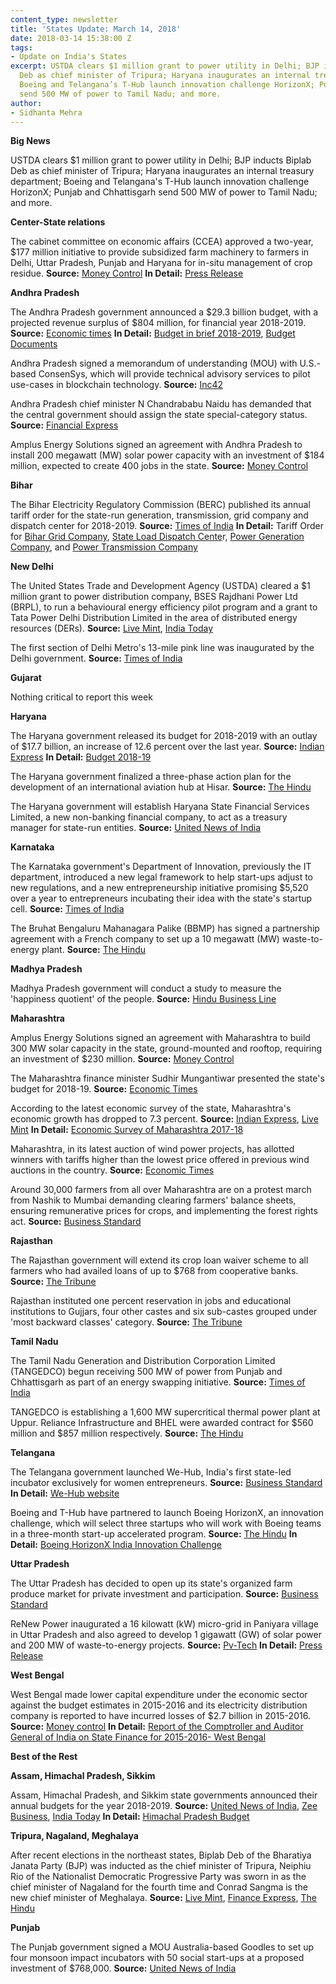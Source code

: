 ```yaml
---
content_type: newsletter
title: 'States Update: March 14, 2018'
date: 2018-03-14 15:38:00 Z
tags:
- Update on India's States
excerpt: USTDA clears $1 million grant to power utility in Delhi; BJP inducts Biplab
  Deb as chief minister of Tripura; Haryana inaugurates an internal treasury department;
  Boeing and Telangana’s T-Hub launch innovation challenge HorizonX; Punjab and Chhattisgarh
  send 500 MW of power to Tamil Nadu; and more.
author:
- Sidhanta Mehra
---
```


**Big News**

USTDA clears $1 million grant to power utility in Delhi; BJP inducts Biplab Deb as chief minister of Tripura; Haryana inaugurates an internal treasury department; Boeing and Telangana's T-Hub launch innovation challenge HorizonX; Punjab and Chhattisgarh send 500 MW of power to Tamil Nadu; and more.

**Center-State relations**

The cabinet committee on economic affairs (CCEA) approved a two-year, $177 million initiative to provide subsidized farm machinery to farmers in Delhi, Uttar Pradesh, Punjab and Haryana for in-situ management of crop residue. **Source:** [Money Control](https://www.moneycontrol.com/news/india/ccea-nod-to-rs-1151-80-crore-scheme-to-address-stubble-burning-2523643.html) **In Detail:** [Press Release](http://pib.nic.in/newsite/PrintRelease.aspx?relid=177136)

**Andhra Pradesh**

The Andhra Pradesh government announced a $29.3 billion budget, with a projected revenue surplus of $804 million, for financial year 2018-2019. **Source:** [Economic times](https://economictimes.indiatimes.com/news/politics-and-nation/andhra-pradesh-presents-rs-1-91-lakh-crore-budget-for-fy19/articleshow/63215555.cms) **In Detail:** [Budget in brief 2018-2019](https://www.apfinance.gov.in/uploads/budget-2018-19-books/Volume-VI.pdf), [Budget Documents](https://www.apfinance.gov.in/budget.html)

Andhra Pradesh signed a memorandum of understanding (MOU) with U.S.-based ConsenSys, which will provide technical advisory services to pilot use-cases in blockchain technology. **Source:** [Inc42](https://inc42.com/buzz/andhra-pradesh-govt-mou-consensys-blockchain/)

Andhra Pradesh chief minister N Chandrababu Naidu has demanded that the central government should assign the state special-category status. **Source:** [Financial Express](http://www.financialexpress.com/india-news/state-of-play-centre-says-no-to-andhra-pradeshs-plea-for-special-tag/1091023/)

Amplus Energy Solutions signed an agreement with Andhra Pradesh to install 200 megawatt (MW) solar power capacity with an investment of $184 million, expected to create 400 jobs in the state. **Source:** [Money Control](https://www.moneycontrol.com/news/business/amplus-inks-pacts-with-andhra-maharashtra-for-500-mw-solar-energy-2521971.html)

**Bihar**

The Bihar Electricity Regulatory Commission (BERC) published its annual tariff order for the state-run generation, transmission, grid company and dispatch center for 2018-2019. **Source:** [Times of India](https://timesofindia.indiatimes.com/city/patna/berc-tariff-order-for-3-power-firms/articleshow/63207602.cms) **In Detail:** Tariff Order for [Bihar Grid Company](https://berc.co.in/orders/tariff/transmission/1440-tariff-order-of-bihar-grid-company-limited-bgcl-for-fy-2018-19), [State Load Dispatch Cente](https://berc.co.in/orders/tariff/transmission/1439-tariff-order-of-state-load-despatch-centre-sldc-for-fy-2018-19)r, [Power Generation Company](https://berc.co.in/orders/tariff/generation/1437-tariff-order-of-bihar-state-power-generation-co-ltd-bspgcl-for-fy-2018-19), and [Power Transmission Company](https://berc.co.in/orders/tariff/transmission/1438-tariff-order-of-bihar-state-power-transmission-co-ltd-bsptcl-for-fy-2018-19)

**New Delhi**

The United States Trade and Development Agency (USTDA) cleared a $1 million grant to power distribution company, BSES Rajdhani Power Ltd (BRPL), to run a behavioural energy efficiency pilot program and a grant to Tata Power Delhi Distribution Limited in the area of distributed energy resources (DERs). **Source:** [Live Mint](http://www.livemint.com/Industry/uHySiApbbFyqA3kwr8toEO/BSES-Rajdhani-receives-1-million-from-USTDA-for-energy-cons.html), [India Today](https://www.indiatoday.in/pti-feed/story/us-trade-agency-to-support-tata-power-1184619-2018-03-08)

The first section of Delhi Metro's 13-mile pink line was inaugurated by the Delhi government. **Source:** [Times of India](https://timesofindia.indiatimes.com/city/delhi/first-12-stations-on-pink-line-to-start-operating-from-wednesday/articleshow/63239514.cms)

**Gujarat**

Nothing critical to report this week

**Haryana**

The Haryana government released its budget for 2018-2019 with an outlay of $17.7 billion, an increase of 12.6 percent over the last year. **Source:** [Indian Express](http://indianexpress.com/article/india/haryana-budget-no-new-taxes-outlay-increased-by-12-6-percent-5092814/) **In Detail:** [Budget 2018-19](http://web1.hry.nic.in/budget/Bgfinal.pdf)

The Haryana government finalized a three-phase action plan for the development of an international aviation hub at Hisar. **Source:** [The Hindu](http://www.thehindu.com/news/cities/Delhi/haryana-to-get-international-aviation-hub-in-hisar/article23043121.ece)

The Haryana government will establish Haryana State Financial Services Limited, a new non-banking financial company, to act as a treasury manager for state-run entities. **Source:** [United News of India](http://www.uniindia.com/haryana-to-establish-non-banking-financial-company-for-management-of-surplus-funds/states/news/1164426.html)

**Karnataka**

The Karnataka government's Department of Innovation, previously the IT department, introduced a new legal framework to help start-ups adjust to new regulations, and a new entrepreneurship initiative promising $5,520 over a year to entrepreneurs incubating their idea with the state's startup cell. **Source:** [Times of India](https://timesofindia.indiatimes.com/trend-tracking/karnataka-governments-new-policy-frameworks-for-tech-startups/articleshow/63187488.cms)

The Bruhat Bengaluru Mahanagara Palike (BBMP) has signed a partnership agreement with a French company to set up a 10 megawatt (MW) waste-to-energy plant. **Source:** [The Hindu](http://www.thehindu.com/todays-paper/tp-national/tp-karnataka/bbmp-inks-deal-with-french-firm-for-waste-to-energy-plant/article23037921.ece)

**Madhya Pradesh**

Madhya Pradesh government will conduct a study to measure the 'happiness quotient' of the people. **Source:** [Hindu Business Line](https://www.thehindubusinessline.com/news/national/mp-to-measure-its-peoples-happiness-quotient/article23040315.ece)

**Maharashtra**

Amplus Energy Solutions signed an agreement with Maharashtra to build 300 MW solar capacity in the state, ground-mounted and rooftop, requiring an investment of $230 million. **Source:** [Money Control](https://www.moneycontrol.com/news/business/amplus-inks-pacts-with-andhra-maharashtra-for-500-mw-solar-energy-2521971.html)

The Maharashtra finance minister Sudhir Mungantiwar presented the state's budget for 2018-19. **Source:** [Economic Times](https://economictimes.indiatimes.com/news/politics-and-nation/maharashtra-budget-puts-farm-in-focus/articleshow/63242919.cms)

According to the latest economic survey of the state, Maharashtra's economic growth has dropped to 7.3 percent. **Source:** [Indian Express](http://indianexpress.com/article/india/maharashtra-growth-story-slumps-to-weakest-in-3-years-5091507/), [Live Mint](http://www.livemint.com/Politics/sSAIZjyYC1SoJQ5GkiDUzH/Weak-monsoon-hits-Maharashtras-farm-output-slows-growth.html) **In Detail:** [Economic Survey of Maharashtra 2017-18](https://www.maharashtra.gov.in/Site/upload/WhatsNew/Economic%20Survey%20of%20Maharashtra%202017-18.%20(English).pdf)

Maharashtra, in its latest auction of wind power projects, has allotted winners with tariffs higher than the lowest price offered in previous wind auctions in the country. **Source:** [Economic Times](https://economictimes.indiatimes.com/industry/energy/power/maharashtra-wind-power-auction-sees-firming-up-of-tariffs/articleshow/63196004.cms)

Around 30,000 farmers from all over Maharashtra are on a protest march from Nashik to Mumbai demanding clearing farmers' balance sheets, ensuring remunerative prices for crops, and implementing the forest rights act. **Source:** [Business Standard](http://www.business-standard.com/article/economy-policy/crop-crisis-over-30-000-farmers-to-protest-outside-maharashtra-assembly-118031200020_1.html)

**Rajasthan**

The Rajasthan government will extend its crop loan waiver scheme to all farmers who had availed loans of up to $768 from cooperative banks. **Source:** [The Tribune](http://www.tribuneindia.com/news/nation/rajasthan-extends-crop-loan-waiver-to-all-farmers/553703.html)

Rajasthan instituted one percent reservation in jobs and educational institutions to Gujjars, four other castes and six sub-castes grouped under 'most backward classes' category. **Source:** [The Tribune](http://www.tribuneindia.com/news/nation/rajasthan-assembly-clears-1-per-cent-reservation-for-gujjars/554244.html)

**Tamil Nadu**

The Tamil Nadu Generation and Distribution Corporation Limited (TANGEDCO) begun receiving 500 MW of power from Punjab and Chhattisgarh as part of an energy swapping initiative. **Source:** [Times of India](https://timesofindia.indiatimes.com/city/chennai/tamil-nadu-begins-power-swapping-with-punjab-chhattisgarh/articleshow/63242827.cms)

TANGEDCO is establishing a 1,600 MW supercritical thermal power plant at Uppur. Reliance Infrastructure and BHEL were awarded contract for $560 million and $857 million respectively. **Source:** [The Hindu](http://www.thehindu.com/todays-paper/tp-national/tp-tamilnadu/reliance-bags-uppur-thermal-power-project/article22955286.ece)

**Telangana**

The Telangana government launched We-Hub, India's first state-led incubator exclusively for women entrepreneurs. **Source:** [Business Standard](http://www.business-standard.com/article/pti-stories/telangana-govt-launches-start-up-incubator-for-women-118030801315_1.html) **In Detail:** [We-Hub website](http://wehub.telangana.gov.in/index.html)

Boeing and T-Hub have partnered to launch Boeing HorizonX, an innovation challenge, which will select three startups who will work with Boeing teams in a three-month start-up accelerated program. **Source:** [The Hindu](http://www.thehindu.com/todays-paper/tp-national/tp-telangana/boeing-grooming-startups-at-t-hub/article22989100.ece) **In Detail:** [Boeing HorizonX India Innovation Challenge](https://t-hub.co/horizonx/)

**Uttar Pradesh**

The Uttar Pradesh has decided to open up its state's organized farm produce market for private investment and participation. **Source:** [Business Standard](http://www.business-standard.com/article/economy-policy/up-opens-agro-market-worth-rs-600-billion-for-private-investment-118030700651_1.html)

ReNew Power inaugurated a 16 kilowatt (kW) micro-grid in Paniyara village in Uttar Pradesh and also agreed to develop 1 gigawatt (GW) of solar power and 200 MW of waste-to-energy projects. **Source:** [Pv-Tech](https://www.pv-tech.org/news/renew-power-opens-micro-grid-inks-pact-on-2gw-of-solar-across-uttar-pradesh) **In Detail:** [Press Release](https://renewpower.in/wp-content/uploads/2018/03/Press-Release-ReNew-Power-Ventures-signs-MOU-with-Government-of-Uttar-Pradesh-to-invest-Rs.pdf)

**West Bengal**

West Bengal made lower capital expenditure under the economic sector against the budget estimates in 2015-2016 and its electricity distribution company is reported to have incurred losses of $2.7 billion in 2015-2016. **Source:** [Money control](https://www.moneycontrol.com/news/business/wbsedcl-suffered-rs-175-85-cr-revenue-loss-in-fy16-cag-report-2524159.html) **In Detail:** [Report of the Comptroller and Auditor General of India on State Finance for 2015-2016- West Bengal](http://www.cag.gov.in/sites/default/files/audit_report_files/West_Bengal_State_Finances_Report_2015.pdf)

**Best of the Rest**

**Assam, Himachal Pradesh, Sikkim**

Assam, Himachal Pradesh, and Sikkim state governments announced their annual budgets for the year 2018-2019. **Source:** [United News of India](http://www.uniindia.com/deficit-budget-in-digital-format-tabled-in-assam/states/news/1165118.html), [Zee Business](http://www.zeebiz.com/india/news-himachal-pradesh-budget-highlights-new-bjp-govt-gives-no-surprises-38814), [India Today](https://www.indiatoday.in/pti-feed/story/sikkim-assembly-passes-budget-for-2018-19-1186605-2018-03-10) **In Detail:** [Himachal Pradesh Budget](http://admis.hp.nic.in/budget/Aspx/Anonymous/BudWeb.aspx)

**Tripura, Nagaland, Meghalaya**

After recent elections in the northeast states, Biplab Deb of the Bharatiya Janata Party (BJP) was inducted as the chief minister of Tripura, Neiphiu Rio of the Nationalist Democratic Progressive Party was sworn in as the chief minister of Nagaland for the fourth time and Conrad Sangma is the new chief minister of Meghalaya. **Source:** [Live Mint](http://www.livemint.com/Politics/Xchvm1A5zrM7Zj47RZbxlN/Biplab-Deb-set-to-take-oath-as-Tripura-chief-minister-today.html), [Finance Express](http://www.financialexpress.com/india-news/meghalaya-cm-conrad-sangma-to-seek-trust-vote-on-monday/1094645/), [The Hindu](http://www.thehindu.com/news/national/other-states/neiphiu-rio-sworn-in-as-nagaland-chief-minister/article22976837.ece)

**Punjab**

The Punjab government signed a MOU Australia-based Goodles to set up four monsoon impact incubators with 50 social start-ups at a proposed investment of $768,000. **Source:** [United News of India](http://www.uniindia.com/punjab-govt-signs-mou-with-australian-company-for-50-social-impact-incubators/business-economy/news/1161641.html)
